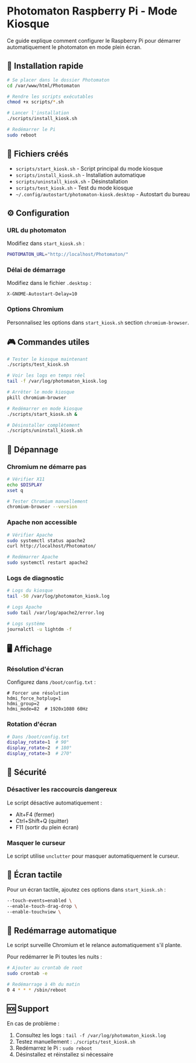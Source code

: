 # Photomaton Raspberry Pi - Mode Kiosque

Ce guide explique comment configurer le Raspberry Pi pour démarrer automatiquement le photomaton en mode plein écran.

## 🚀 Installation rapide

```bash
# Se placer dans le dossier Photomaton
cd /var/www/html/Photomaton

# Rendre les scripts exécutables
chmod +x scripts/*.sh

# Lancer l'installation
./scripts/install_kiosk.sh

# Redémarrer le Pi
sudo reboot
```

## 📁 Fichiers créés

- `scripts/start_kiosk.sh` - Script principal du mode kiosque
- `scripts/install_kiosk.sh` - Installation automatique
- `scripts/uninstall_kiosk.sh` - Désinstallation
- `scripts/test_kiosk.sh` - Test du mode kiosque
- `~/.config/autostart/photomaton-kiosk.desktop` - Autostart du bureau

## ⚙️ Configuration

### URL du photomaton
Modifiez dans `start_kiosk.sh` :
```bash
PHOTOMATON_URL="http://localhost/Photomaton/"
```

### Délai de démarrage
Modifiez dans le fichier `.desktop` :
```
X-GNOME-Autostart-Delay=10
```

### Options Chromium
Personnalisez les options dans `start_kiosk.sh` section `chromium-browser`.

## 🎮 Commandes utiles

```bash
# Tester le kiosque maintenant
./scripts/test_kiosk.sh

# Voir les logs en temps réel
tail -f /var/log/photomaton_kiosk.log

# Arrêter le mode kiosque
pkill chromium-browser

# Redémarrer en mode kiosque
./scripts/start_kiosk.sh &

# Désinstaller complètement
./scripts/uninstall_kiosk.sh
```

## 🔧 Dépannage

### Chromium ne démarre pas
```bash
# Vérifier X11
echo $DISPLAY
xset q

# Tester Chromium manuellement
chromium-browser --version
```

### Apache non accessible
```bash
# Vérifier Apache
sudo systemctl status apache2
curl http://localhost/Photomaton/

# Redémarrer Apache
sudo systemctl restart apache2
```

### Logs de diagnostic
```bash
# Logs du kiosque
tail -50 /var/log/photomaton_kiosk.log

# Logs Apache
sudo tail /var/log/apache2/error.log

# Logs système
journalctl -u lightdm -f
```

## 🖥️ Affichage

### Résolution d'écran
Configurez dans `/boot/config.txt` :
```
# Forcer une résolution
hdmi_force_hotplug=1
hdmi_group=2
hdmi_mode=82  # 1920x1080 60Hz
```

### Rotation d'écran
```bash
# Dans /boot/config.txt
display_rotate=1  # 90°
display_rotate=2  # 180°
display_rotate=3  # 270°
```

## 🔐 Sécurité

### Désactiver les raccourcis dangereux
Le script désactive automatiquement :
- Alt+F4 (fermer)
- Ctrl+Shift+Q (quitter)
- F11 (sortir du plein écran)

### Masquer le curseur
Le script utilise `unclutter` pour masquer automatiquement le curseur.

## 📱 Écran tactile

Pour un écran tactile, ajoutez ces options dans `start_kiosk.sh` :
```bash
--touch-events=enabled \
--enable-touch-drag-drop \
--enable-touchview \
```

## 🔄 Redémarrage automatique

Le script surveille Chromium et le relance automatiquement s'il plante.

Pour redémarrer le Pi toutes les nuits :
```bash
# Ajouter au crontab de root
sudo crontab -e

# Redémarrage à 4h du matin
0 4 * * * /sbin/reboot
```

## 🆘 Support

En cas de problème :
1. Consultez les logs : `tail -f /var/log/photomaton_kiosk.log`
2. Testez manuellement : `./scripts/test_kiosk.sh`
3. Redémarrez le Pi : `sudo reboot`
4. Désinstallez et réinstallez si nécessaire
